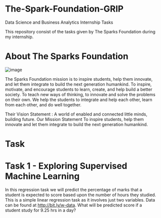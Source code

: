 # The-Spark-Foundation-GRIP
Data Science and Business Analytics Internship Tasks

This repository consist of the tasks given by The Sparks Foundation during my internship.

# About The Sparks Foundation

![image](https://user-images.githubusercontent.com/84436154/118813418-b980d780-b8cc-11eb-8e67-c982a01a7c9a.png)

The Sparks Foundation mission is to inspire students, help them innovate, and let them integrate to build the next generation humankind. To inspire, motivate, and encourage students to learn, create, and help build a better society. To teach new ways of thinking, to innovate and solve the problems on their own. We help the students to integrate and help each other, learn from each other, and do well together.

Their Vision Statement : A world of enabled and connected little minds, building future. Our Mission Statement To inspire students, help them innovate and let them integrate to build the next generation humankind.

 # Task

# Task 1 - Exploring Supervised Machine Learning
In this regression task we will predict the percentage of marks that a student is expected to score based upon the number of hours they studied.
This is a simple linear regression task as it involves just two variables. Data can be found at http://bit.ly/w-data.
What will be predicted score if a student study for 9.25 hrs in a day? 
